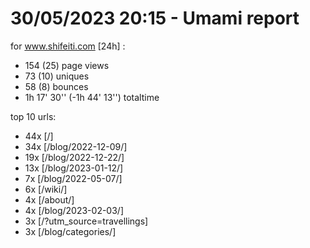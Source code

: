 # 30/05/2023 20:15 - Umami report
for www.shifeiti.com [24h] :

 - 154 (25) page views
 - 73 (10) uniques
 - 58 (8) bounces
 - 1h 17' 30'' (-1h 44' 13'') totaltime


top 10 urls:
 - 44x [/]
 - 34x [/blog/2022-12-09/]
 - 19x [/blog/2022-12-22/]
 - 13x [/blog/2023-01-12/]
 - 7x [/blog/2022-05-07/]
 - 6x [/wiki/]
 - 4x [/about/]
 - 4x [/blog/2023-02-03/]
 - 3x [/?utm_source=travellings]
 - 3x [/blog/categories/]


